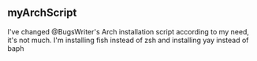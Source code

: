 ## myArchScript

I've changed @BugsWriter's Arch installation script according to my need, it's not much.
I'm installing fish instead of zsh and installing yay instead of baph
